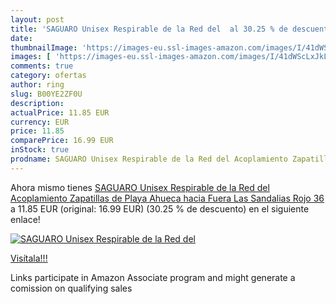 ```yaml
---
layout: post
title: 'SAGUARO Unisex Respirable de la Red del  al 30.25 % de descuento'
date: 
thumbnailImage: 'https://images-eu.ssl-images-amazon.com/images/I/41dWScLxJkL._SL200_.jpg'
images: [ 'https://images-eu.ssl-images-amazon.com/images/I/41dWScLxJkL._SL200_.jpg' ]
comments: true
category: ofertas
author: ring
slug: B00YE2ZF0U
description:
actualPrice: 11.85 EUR
currency: EUR
price: 11.85
comparePrice: 16.99 EUR
inStock: true
prodname: SAGUARO Unisex Respirable de la Red del Acoplamiento Zapatillas de Playa Ahueca hacia Fuera Las Sandalias  Rojo 36
---
```


Ahora mismo tienes [SAGUARO Unisex Respirable de la Red del Acoplamiento Zapatillas de Playa Ahueca hacia Fuera Las Sandalias  Rojo 36](https://www.amazon.es/dp/B00YE2ZF0U/?tag=tolees-21) a 11.85 EUR (original: 16.99 EUR) (30.25 %  de descuento) en el siguiente enlace!

[![SAGUARO Unisex Respirable de la Red del ](https://images-eu.ssl-images-amazon.com/images/I/41dWScLxJkL._SL200_.jpg)](https://www.amazon.es/dp/B00YE2ZF0U/?tag=tolees-21)

[Visítala!!!](https://www.amazon.es/dp/B00YE2ZF0U/?tag=tolees-21)

Links participate in Amazon Associate program and might generate a comission on qualifying sales
